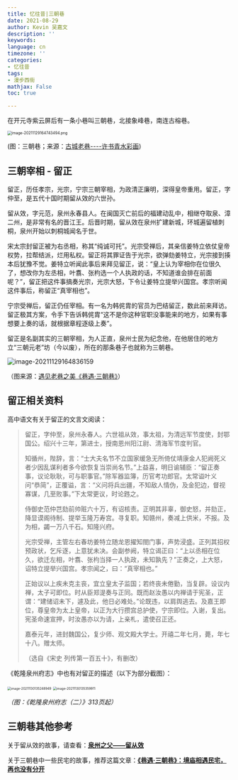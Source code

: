 ```yaml
---
title: 忆往昔|三朝巷
date: 2021-08-29
author: Kevin 吴嘉文
description: ''
keywords: 
language: cn
timezone: ''
categories:
- 忆往昔
tags:
- 漫步西街
mathjax: False
toc: true

---
```


在开元寺紫云屏后有一条小巷叫三朝巷，北接象峰巷，南连古榕巷。

<img src="/img/sanzhaoxiang/image-20211129164743494.png" alt="image-20211129164743494.png" style="zoom:60%;" />

(图：三朝巷；来源：[古城老巷----许书青水彩画](https://www.meipian.cn/y8l9sop))

<!--more-->

## 三朝宰相 - 留正

留正，历任孝宗，光宗，宁宗三朝宰相，为政清正廉明，深得皇帝重用。留正，字仲至，是五代十国时期留从效的六世孙。

留从效，字元范，泉州永春县人。在闽国灭亡前后的福建动乱中，相继夺取泉、漳二州，是非常有名的晋江王。后晋时期，留从效在泉州扩建新城，环城遍留植刺桐，泉州开始以刺桐城闻名于世。

宋太宗封留正被为右丞相，称其“纯诚可托”。光宗受禅后，其亲信姜特立依仗皇帝权势，拉帮结派，烂用私权。留正将其罪证告于光宗，欲弹劾姜特立，光宗接到揍本后犹豫不觉。姜特立听闻此事后来拜见留正，说：“皇上认为宰相你在位很久了，想改你为左丞相，叶翥、张枃选一个人执政的话，不知道谁会排在前面呢？”，留正把这件事搞奏光宗，光宗大怒，下令让姜特立提举兴国宫。孝宗听闻这件事后，称留正“真宰相也”。

宁宗受禅后，留正仍任宰相。有一名为韩侂胄的官员为巴结留正，数此前来拜访。留正极其方案，令手下告诉韩侂胄“这不是你这种官职没事能来的地方，如果有事想要上奏的话，就根据章程逐级上奏”。

留正是名副其实的三朝宰相，为人正直，泉州士民为纪念他，在他居住的地方立“三朝元老”坊（今以废），所在的那条巷子也就称为三朝巷。

![image-20211129164836159](/img/sanzhaoxiang/image-20211129164836159.png)

（图来源：[遇见老巷之美《巷遇·三朝巷》](https://image.baidu.com/search/detail?ct=503316480&z=0&ipn=d&word=%E4%B8%89%E6%9C%9D%E5%B7%B7&step_word=&hs=0&pn=1&spn=0&di=1540&pi=0&rn=1&tn=baiduimagedetail&is=0%2C0&istype=0&ie=utf-8&oe=utf-8&in=&cl=2&lm=-1&st=undefined&cs=2573284324%2C3714288876&os=255477773%2C2636830883&simid=73498683%2C676964910&adpicid=0&lpn=0&ln=312&fr=&fmq=1638175547051_R&fm=&ic=undefined&s=undefined&hd=undefined&latest=undefined&copyright=undefined&se=&sme=&tab=0&width=undefined&height=undefined&face=undefined&ist=&jit=&cg=&bdtype=0&oriquery=&objurl=https%3A%2F%2Fgimg2.baidu.com%2Fimage_search%2Fsrc%3Dhttp%3A%2F%2Fres.qztqz.com%2Fa%2F10001%2F201904%2F5d0e230b6342f8994fb7898685b1c488.jpeg%26refer%3Dhttp%3A%2F%2Fres.qztqz.com%26app%3D2002%26size%3Df9999%2C10000%26q%3Da80%26n%3D0%26g%3D0n%26fmt%3Djpeg%3Fsec%3D1640767695%26t%3D7235897aed7078a2f83c1def45ad7c87&fromurl=ippr_z2C%24qAzdH3FAzdH3Fooo_z%26e3Bqzpqz_z%26e3Bv54AzdH3FrAzdH3Fc0acc_z%26e3Bip4s&gsm=2&rpstart=0&rpnum=0&islist=&querylist=&nojc=undefined&dyTabStr=MCwzLDYsMSw1LDQsNywyLDgsOQ%3D%3D)）

## 留正相关资料

高中语文有关于留正的文言文阅读：

> 留正，字仲至，泉州永春人。六世祖从效，事太祖，为清远军节度使，封鄂国公。绍兴十三年，第进士，授南恩州阳江尉、清海军节度判官。
>
> 知循州，陛辞，言：“士大夫名节不立国家缓急无所倚仗靖康金人犯阙死义者少因乱谋利者多今欲恢复当崇尚名节。”上益喜，明日谕辅臣：“留正奏事，议论耿耿，可与职事官。”除军器监簿，历官考功郎官。太常谥叶义问“恭简”，正覆谥，言：“义问将兵出疆，不知敌人情伪，及金犯边，督视寡谋，几至败事。”下太常更议，时论韪之。
>
> 侍御史范仲芑劾前帅赃六十万，有诏核责。正明其非辜，御史怒，并劾正，降显谟阁待制、提举玉隆万寿宫。寻复职。知赣州，奏减上供米，不报。及为相，蠲一万八千石。知隆兴府。
>
> 光宗受禅，主管左右春坊姜特立随龙恩擢知閤门事，声势浸盛。正列其招权预政状，乞斥逐，上意犹未决。会副参阙，特立谒正曰：“上以丞相在位久，欲迁左相，叶翥、张枃当择一人执政，未知孰先？”正奏之，上大怒，诏特立提举兴国宫。孝宗闻之，曰：“真宰相也。”
>
> 正始议以上疾未克主丧，宜立皇太子监国；若终丧未倦勤，当复辟。设议内禅，太子可即位。时从臣郑湜奏与正同。既而赵汝愚以内禅请于宪圣，正谓：“建储诏未下，遽及此，他日必难处。”论既违，以肩舆逃去。及嘉王即位，尊皇帝为太上皇帝，以正为大行攒宫总护使，宁宗即位。入谢，复出。宪圣命速宣押，时汝愚亦以为请，上亲札，遣使召正还。
>
> 嘉泰元年，进封魏国公，复少师、观文殿大学士。开禧二年七月，薨，年七十八。赠太师。
>
> （选自《宋史 列传第一百五十》，有删改）

《乾隆泉州府志》中也有对留正的描述（以下为部分截图）：

<img src="/img/sanzhaoxiang/image-20211130135248949.png" alt="image-20211130135248949" style="zoom:50%;" />

<img src="/img/sanzhaoxiang/image-20211130135359911.png" alt="image-20211130135359911" style="zoom:50%;" />

*（图：《乾隆泉州府志（二）》313页起）*

## 三朝巷其他参考

关于留从效的故事，请查看：**[泉州之父——留从效](http://www.360doc.com/content/19/0811/15/99076_854249342.shtml)**

关于三朝巷中一些民宅的故事，推荐这篇文章：[**《巷遇·三朝巷》：境庙相遇民宅，再也没有分开**](https://www.qzwb.com/spec/content/2018-11/15/content_5902422.htm)

